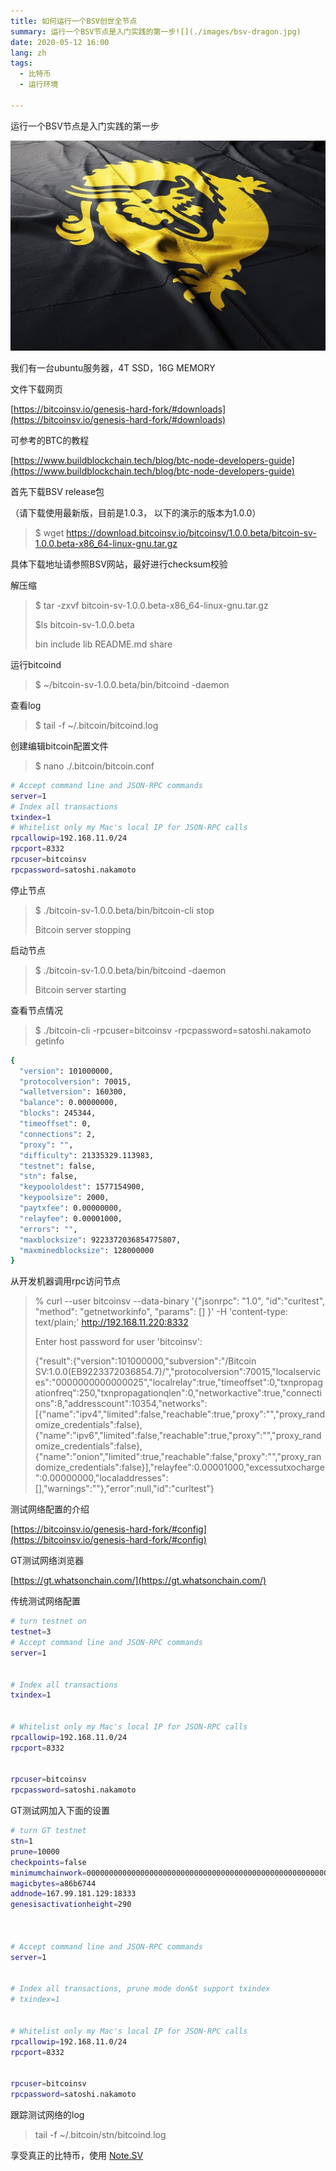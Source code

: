 ```yaml
---
title: 如何运行一个BSV创世全节点
summary: 运行一个BSV节点是入门实践的第一步![](./images/bsv-dragon.jpg)
date: 2020-05-12 16:00
lang: zh
tags: 
  - 比特币
  - 运行环境

---
```


运行一个BSV节点是入门实践的第一步

![在这里插入图片描述](./images/bsv-dragon.jpg)

我们有一台ubuntu服务器，4T SSD，16G MEMORY

文件下载网页

[https://bitcoinsv.io/genesis-hard-fork/#downloads](https://bitcoinsv.io/genesis-hard-fork/#downloads)

可参考的BTC的教程

[https://www.buildblockchain.tech/blog/btc-node-developers-guide](https://www.buildblockchain.tech/blog/btc-node-developers-guide)

首先下载BSV release包

（请下载使用最新版，目前是1.0.3， 以下的演示的版本为1.0.0）

> $ wget
> https://download.bitcoinsv.io/bitcoinsv/1.0.0.beta/bitcoin-sv-1.0.0.beta-x86_64-linux-gnu.tar.gz

具体下载地址请参照BSV网站，最好进行checksum校验

解压缩

> $ tar -zxvf bitcoin-sv-1.0.0.beta-x86_64-linux-gnu.tar.gz
> 
> $ls bitcoin-sv-1.0.0.beta
> 
> bin include lib README.md share

运行bitcoind

> $ ~/bitcoin-sv-1.0.0.beta/bin/bitcoind -daemon

查看log

> $ tail -f ~/.bitcoin/bitcoind.log

创建编辑bitcoin配置文件

> $ nano ./.bitcoin/bitcoin.conf

```bash
# Accept command line and JSON-RPC commands
server=1
# Index all transactions
txindex=1
# Whitelist only my Mac's local IP for JSON-RPC calls
rpcallowip=192.168.11.0/24
rpcport=8332
rpcuser=bitcoinsv
rpcpassword=satoshi.nakamoto
```

停止节点

> $ ./bitcoin-sv-1.0.0.beta/bin/bitcoin-cli stop
> 
> Bitcoin server stopping

启动节点

> $ ./bitcoin-sv-1.0.0.beta/bin/bitcoind -daemon
> 
> Bitcoin server starting

查看节点情况

> $ ./bitcoin-cli -rpcuser=bitcoinsv -rpcpassword=satoshi.nakamoto
> getinfo

```bash
{
  "version": 101000000,
  "protocolversion": 70015,
  "walletversion": 160300,
  "balance": 0.00000000,
  "blocks": 245344,
  "timeoffset": 0,
  "connections": 2,
  "proxy": "",
  "difficulty": 21335329.113983,
  "testnet": false,
  "stn": false,
  "keypoololdest": 1577154900,
  "keypoolsize": 2000,
  "paytxfee": 0.00000000,
  "relayfee": 0.00001000,
  "errors": "",
  "maxblocksize": 9223372036854775807,
  "maxminedblocksize": 128000000
}
```

从开发机器调用rpc访问节点

> % curl --user bitcoinsv --data-binary '{"jsonrpc": "1.0",
> "id":"curltest", "method": "getnetworkinfo", "params": [] }' -H
> 'content-type: text/plain;' http://192.168.11.220:8332
> 
> Enter host password for user 'bitcoinsv':
> 
> {"result":{"version":101000000,"subversion":"/Bitcoin
> SV:1.0.0(EB9223372036854.7)/","protocolversion":70015,"localservices":"0000000000000025","localrelay":true,"timeoffset":0,"txnpropagationfreq":250,"txnpropagationqlen":0,"networkactive":true,"connections":8,"addresscount":10354,"networks":[{"name":"ipv4","limited":false,"reachable":true,"proxy":"","proxy_randomize_credentials":false},{"name":"ipv6","limited":false,"reachable":true,"proxy":"","proxy_randomize_credentials":false},{"name":"onion","limited":true,"reachable":false,"proxy":"","proxy_randomize_credentials":false}],"relayfee":0.00001000,"excessutxocharge":0.00000000,"localaddresses":[],"warnings":""},"error":null,"id":"curltest"}

测试网络配置的介绍

[https://bitcoinsv.io/genesis-hard-fork/#config](https://bitcoinsv.io/genesis-hard-fork/#config)

GT测试网络浏览器

[https://gt.whatsonchain.com/](https://gt.whatsonchain.com/)

传统测试网络配置

```bash
# turn testnet on
testnet=3
# Accept command line and JSON-RPC commands
server=1


# Index all transactions
txindex=1


# Whitelist only my Mac's local IP for JSON-RPC calls
rpcallowip=192.168.11.0/24
rpcport=8332


rpcuser=bitcoinsv
rpcpassword=satoshi.nakamoto
```

GT测试网加入下面的设置

```bash
# turn GT testnet
stn=1
prune=10000
checkpoints=false 
minimumchainwork=0000000000000000000000000000000000000000000000000000000000000000 
magicbytes=a86b6744 
addnode=167.99.181.129:18333 
genesisactivationheight=290



# Accept command line and JSON-RPC commands
server=1


# Index all transactions, prune mode don&t support txindex
# txindex=1


# Whitelist only my Mac's local IP for JSON-RPC calls
rpcallowip=192.168.11.0/24
rpcport=8332


rpcuser=bitcoinsv
rpcpassword=satoshi.nakamoto
```

跟踪测试网络的log

> tail -f ~/.bitcoin/stn/bitcoind.log

享受真正的比特币，使用 [Note.SV](https://Note.SV)
